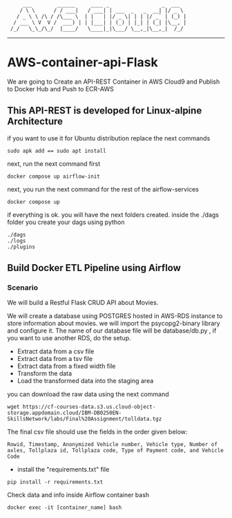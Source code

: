          ___        ______     ____ _                 _  ___  
        / \ \      / / ___|   / ___| | ___  _   _  __| |/ _ \ 
       / _ \ \ /\ / /\___ \  | |   | |/ _ \| | | |/ _` | (_) |
      / ___ \ V  V /  ___) | | |___| | (_) | |_| | (_| |\__, |
     /_/   \_\_/\_/  |____/   \____|_|\___/ \__,_|\__,_|  /_/ 
 ----------------------------------------------------------------- 


# AWS-container-api-Flask
We are going to Create an API-REST Container in AWS Cloud9 and Publish to Docker Hub and Push to ECR-AWS

## This API-REST is developed for Linux-alpine Architecture
if you want to use it for Ubuntu distribution replace the next commands
``` batch
sudo apk add == sudo apt install 
```

next, run the next command first
``` batch
docker compose up airflow-init
```
next, you run the next command for the rest of the airflow-services
``` batch
docker compose up 
```
if everything is ok. you will have the next folders created. inside the ./dags folder you create your dags using python 

``` batch
./dags
./logs
./plugins 
```

## Build Docker ETL Pipeline using Airflow

### Scenario

We will build a Restful Flask CRUD API about Movies.

We will create a database using POSTGRES hosted in AWS-RDS instance to store information about movies. we will import the psycopg2-binary library and configure it. The name of our database file will be database/db.py , if you want to use another RDS, do the setup. 

- Extract data from a csv file
- Extract data from a tsv file
- Extract data from a fixed width file
- Transform the data
- Load the transformed data into the staging area

you can download the raw data using the next command


``` batch
wget https://cf-courses-data.s3.us.cloud-object-storage.appdomain.cloud/IBM-DB0250EN-SkillsNetwork/labs/Final%20Assignment/tolldata.tgz
```
The final csv file should use the fields in the order given below:

``` batch
Rowid, Timestamp, Anonymized Vehicle number, Vehicle type, Number of axles, Tollplaza id, Tollplaza code, Type of Payment code, and Vehicle Code
```

- install the "requirements.txt" file
``` batch
pip install -r requirements.txt
```

Check data and info inside Airflow container bash 
``` batch
docker exec -it [container_name] bash
```
